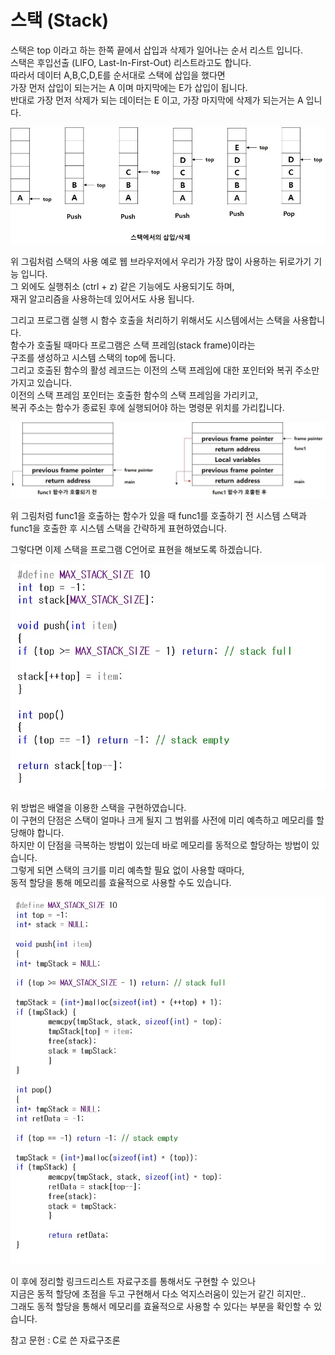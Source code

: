 # 스택 (Stack)

스택은 top 이라고 하는 한쪽 끝에서 삽입과 삭제가 일어나는 순서 리스트 입니다.  
스택은 후입선출 (LIFO, Last-In-First-Out) 리스트라고도 합니다.  
따라서 데이터 A,B,C,D,E를 순서대로 스택에 삽입을 했다면   
가장 먼저 삽입이 되는거는 A 이며 마지막에는 E가 삽입이 됩니다.  
반대로 가장 먼저 삭제가 되는 데이터는 E 이고, 가장 마지막에 삭제가 되는거는 A 입니다.  

![이미지](./images/stack.jpg)

위 그림처럼 스택의 사용 예로 웹 브라우저에서 우리가 가장 많이 사용하는 뒤로가기 기능 입니다.  
그 외에도 실행취소 (ctrl + z) 같은 기능에도 사용되기도 하며,   
재귀 알고리즘을 사용하는데 있어서도 사용 됩니다.  

그리고 프로그램 실행 시 함수 호출을 처리하기 위해서도 시스템에서는 스택을 사용합니다.  
함수가 호출될 때마다 프로그램은 스택 프레임(stack frame)이라는   
구조를 생성하고 시스템 스택의 top에 둡니다.  
그리고 호출된 함수의 활성 레코드는 이전의 스택 프레임에 대한 포인터와 복귀 주소만 가지고 있습니다.  
이전의 스택 프레임 포인터는 호출한 함수의 스택 프레임을 가리키고,   
복귀 주소는 함수가 종료된 후에 실행되어야 하는 명령문 위치를 가리킵니다.  

![이미지](./images/systemstack.jpg)

위 그림처럼 func1을 호출하는 함수가 있을 때 func1를 호출하기 전 시스템 스택과  
func1을 호출한 후 시스템 스택을 간략하게 표현하였습니다.  

그렇다면 이제 스택을 프로그램 C언어로 표현을 해보도록 하겠습니다.  

![이미지](./images/stack_arr.jpg)

위 방법은 배열을 이용한 스택을 구현하였습니다.   
이 구현의 단점은 스택이 얼마나 크게 될지 그 범위를 사전에 미리 예측하고 메모리를 할당해야 합니다.  
하지만 이 단점을 극복하는 방법이 있는데 바로 메모리를 동적으로 할당하는 방법이 있습니다.  
그렇게 되면 스택의 크기를 미리 예측할 필요 없이 사용할 때마다,   
동적 할당을 통해 메모리를 효율적으로 사용할 수도 있습니다.  

![이미지](./images/stack_malloc.jpg)

이 후에 정리할 링크드리스트 자료구조를 통해서도 구현할 수 있으나   
지금은 동적 할당에 초점을 두고 구현해서 다소 억지스러움이 있는거 같긴 히지만..   
그래도 동적 할당을 통해서 메모리를 효율적으로 사용할 수 있다는 부분을 확인할 수 있습니다.  

참고 문헌 : C로 쓴 자료구조론

